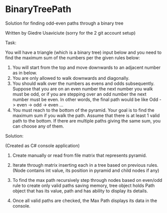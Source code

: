# BinaryTreePath
Solution for finding odd-even paths through a binary tree

Written by Giedre Usaviciute (sorry for the 2 git account setup)

Task:

You will have a triangle (which is a binary tree) input below and you need to find the maximum sum of the numbers per the given rules below:
1. You will start from the top and move downwards to an adjacent number as in below.
2. You are only allowed to walk downwards and diagonally.
3. You should walk over the numbers as evens and odds subsequently. Suppose that you are on an even number the next number you walk must be odd, or if you are stepping over an odd number the next number must be even. In other words, the final path would be like
Odd -> even -> odd -> even …
4. You must reach to the bottom of the pyramid.
Your goal is to find the maximum sum if you walk the path. Assume that there is at least 1 valid path to the bottom. If there are multiple paths giving the same sum, you can choose any of them.

Solution:

(Created as C# console application)

1. Create manually or read from file matrix that represents pyramid.

2. Iterate through matrix inserting each in a tree based on previous rules.
  (Node contains int value, its position in pyramid and child nodes if any)
 
3. To find the max path recursively step through nodes based on even/odd rule to create only valid paths saving memory,
  tree object holds Path object that has its value, path and has ability to display its details.
  
4. Once all valid paths are checked, the Max Path displays its data in the console.
